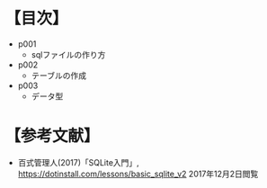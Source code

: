 # 【目次】
- p001
    * sqlファイルの作り方
- p002
    * テーブルの作成
- p003
    * データ型

 
# 【参考文献】
- 百式管理人(2017)「SQLite入門」, <https://dotinstall.com/lessons/basic_sqlite_v2> 2017年12月2日閲覧
